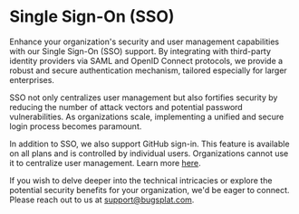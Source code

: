# Single Sign-On (SSO)

Enhance your organization's security and user management capabilities with our Single Sign-On (SSO) support. By integrating with third-party identity providers via SAML and OpenID Connect protocols, we provide a robust and secure authentication mechanism, tailored especially for larger enterprises.

SSO not only centralizes user management but also fortifies security by reducing the number of attack vectors and potential password vulnerabilities. As organizations scale, implementing a unified and secure login process becomes paramount.

In addition to SSO, we also support GitHub sign-in. This feature is available on all plans and is controlled by individual users. Organizations cannot use it to centralize user management.  Learn more [here](password-settings-and-reset-options/).

If you wish to delve deeper into the technical intricacies or explore the potential security benefits for your organization, we'd be eager to connect. Please reach out to us at [support@bugsplat.com](mailto:support@bugsplat.com).
